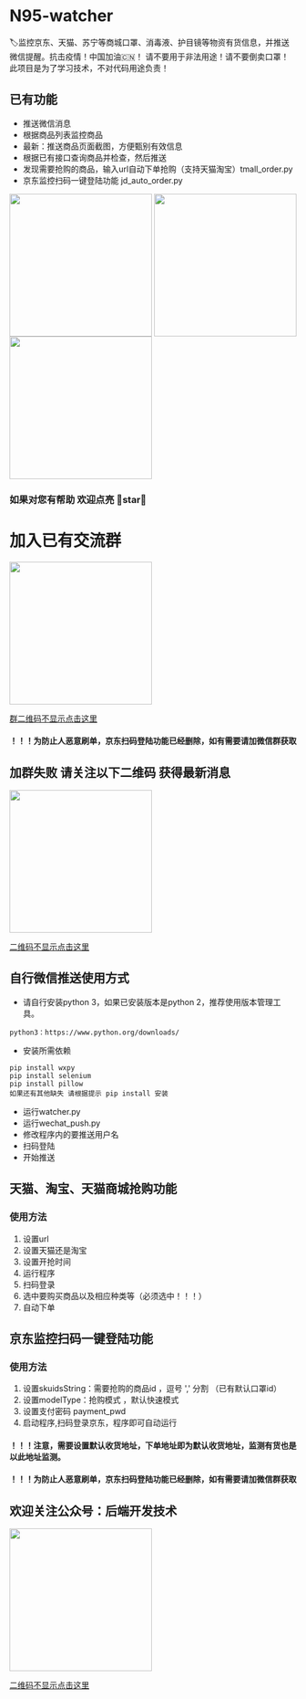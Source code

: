 # N95-watcher
 🏷️监控京东、天猫、苏宁等商城口罩、消毒液、护目镜等物资有货信息，并推送微信提醒。抗击疫情！中国加油🇨🇳！
 请不要用于非法用途！请不要倒卖口罩！此项目是为了学习技术，不对代码用途负责！

## 已有功能
- 推送微信消息
- 根据商品列表监控商品
- 最新：推送商品页面截图，方便甄别有效信息
- 根据已有接口查询商品并检查，然后推送
- 发现需要抢购的商品，输入url自动下单抢购（支持天猫淘宝）tmall_order.py 
- 京东监控扫码一键登陆功能 jd_auto_order.py
<img src="http://i1.fuimg.com/673525/70a1e32512ff0875.jpg" width="250" align=center>
<img src="http://i1.fuimg.com/673525/14707fe5414940b5.jpg" width="250" align=center>
<img src="http://i1.fuimg.com/673525/399b61427ad9bef4.jpg" width="250" align=center>


### 如果对您有帮助 欢迎点亮 🌟star🌟
# 加入已有交流群
<img src="http://i2.tiimg.com/673525/362cd540e3ba52f5.jpg" width="250" align=center>

[群二维码不显示点击这里](http://i2.tiimg.com/673525/362cd540e3ba52f5.jpg)
#### ！！！为防止人恶意刷单，京东扫码登陆功能已经删除，如有需要请加微信群获取

## 加群失败 请关注以下二维码 获得最新消息
<img src="http://chuantu.xyz/t6/715/1581144518x2728303411.jpg" width="250" align=center>

[二维码不显示点击这里](http://chuantu.xyz/t6/715/1581144518x2728303411.jpg)


## 自行微信推送使用方式
- 请自行安装python 3，如果已安装版本是python 2，推荐使用版本管理工具。
```buildoutcfg
python3：https://www.python.org/downloads/
```
- 安装所需依赖
```buildoutcfg
pip install wxpy
pip install selenium
pip install pillow
如果还有其他缺失 请根据提示 pip install 安装
```
- 运行watcher.py
- 运行wechat_push.py
- 修改程序内的要推送用户名
- 扫码登陆
- 开始推送

## 天猫、淘宝、天猫商城抢购功能
### 使用方法
1. 设置url
2. 设置天猫还是淘宝
3. 设置开抢时间
4. 运行程序
5. 扫码登录
6. 选中要购买商品以及相应种类等（必须选中！！！）
7. 自动下单

## 京东监控扫码一键登陆功能
### 使用方法
1. 设置skuidsString：需要抢购的商品id ，逗号 ',' 分割 （已有默认口罩id）
2. 设置modelType：抢购模式 ，默认快速模式
3. 设置支付密码 payment_pwd
4. 启动程序,扫码登录京东，程序即可自动运行
#### ！！！注意，需要设置默认收货地址，下单地址即为默认收货地址，监测有货也是以此地址监测。
#### ！！！为防止人恶意刷单，京东扫码登陆功能已经删除，如有需要请加微信群获取


## 欢迎关注公众号：后端开发技术
<img src="http://chuantu.xyz/t6/715/1581144518x2728303411.jpg" width="250" align=center>

[二维码不显示点击这里](http://chuantu.xyz/t6/715/1581144518x2728303411.jpg)
